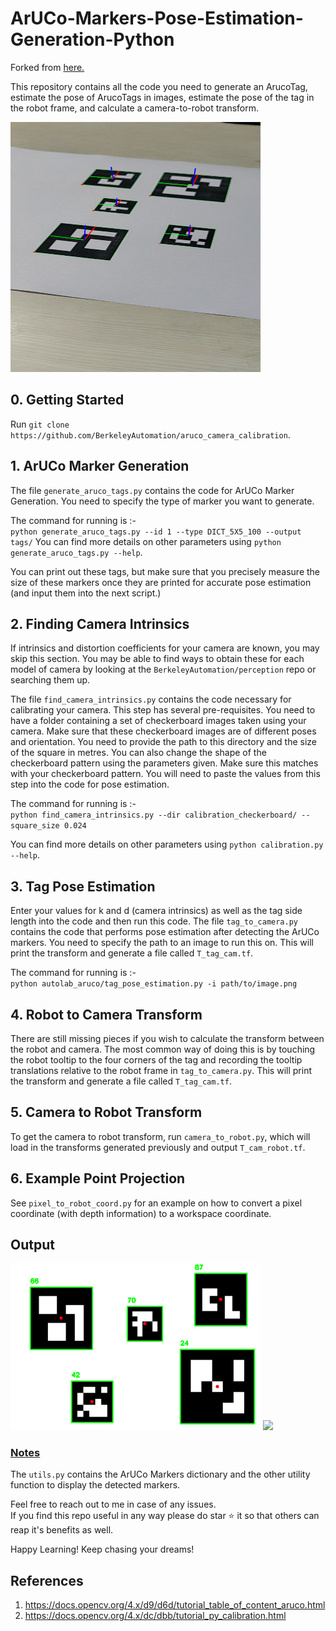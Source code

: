 # ArUCo-Markers-Pose-Estimation-Generation-Python

Forked from [here.](https://github.com/GSNCodes/ArUCo-Markers-Pose-Estimation-Generation-Python)

This repository contains all the code you need to generate an ArucoTag, estimate the pose of ArucoTags in images, estimate the pose of the tag in the robot frame, and calculate a camera-to-robot transform.

<img src = 'autolab_aruco/Images/pose_output_image.png' width=400 height=400>

## 0. Getting Started
Run `git clone https://github.com/BerkeleyAutomation/aruco_camera_calibration`.

## 1. ArUCo Marker Generation
The file `generate_aruco_tags.py` contains the code for ArUCo Marker Generation.
You need to specify the type of marker you want to generate.

The command for running is :-  
`python generate_aruco_tags.py --id 1 --type DICT_5X5_100 --output tags/`
You can find more details on other parameters using `python generate_aruco_tags.py --help`.

You can print out these tags, but make sure that you precisely measure the size of these markers once they are printed for accurate pose estimation (and input them into the next script.)

## 2. Finding Camera Intrinsics
If intrinsics and distortion coefficients for your camera are known, you may skip this section. You may be able to find ways to obtain these for each model of camera by looking at the `BerkeleyAutomation/perception` repo or searching them up.

The file `find_camera_intrinsics.py` contains the code necessary for calibrating your camera. This step has several pre-requisites. You need to have a folder containing a set of checkerboard images taken using your camera. Make sure that these checkerboard images are of different poses and orientation. You need to provide the path to this directory and the size of the square in metres. You can also change the shape of the checkerboard pattern using the parameters given. Make sure this matches with your checkerboard pattern. You will need to paste the values from this step into the code for pose estimation.

The command for running is :-  
`python find_camera_intrinsics.py --dir calibration_checkerboard/ --square_size 0.024`

You can find more details on other parameters using `python calibration.py --help`.

## 3. Tag Pose Estimation
Enter your values for k and d (camera intrinsics) as well as the tag side length into the code and then run this code. The file `tag_to_camera.py` contains the code that performs pose estimation after detecting the ArUCo markers. You need to specify the path to an image to run this on. This will print the transform and generate a file called `T_tag_cam.tf`.

The command for running is :-  
`python autolab_aruco/tag_pose_estimation.py -i path/to/image.png`  

## 4. Robot to Camera Transform
There are still missing pieces if you wish to calculate the transform between the robot and camera. The most common way of doing this is by touching the robot tooltip to the four corners of the tag and recording the tooltip translations relative to the robot frame in `tag_to_camera.py`. This will print the transform and generate a file called `T_tag_cam.tf`.

## 5. Camera to Robot Transform
To get the camera to robot transform, run `camera_to_robot.py`, which will load in the transforms generated previously and output `T_cam_robot.tf`.

## 6. Example Point Projection
See `pixel_to_robot_coord.py` for an example on how to convert a pixel coordinate (with depth information) to a workspace coordinate. 

## Output

<img src ='autolab_aruco/Images/output_sample.png' width = 400>  

<img src ='autolab_aruco/Images/pose_output.gif'>

### <ins>Notes</ins>
The `utils.py` contains the ArUCo Markers dictionary and the other utility function to display the detected markers.

Feel free to reach out to me in case of any issues.  
If you find this repo useful in any way please do star ⭐️ it so that others can reap it's benefits as well.

Happy Learning! Keep chasing your dreams!

## References
1. https://docs.opencv.org/4.x/d9/d6d/tutorial_table_of_content_aruco.html
2. https://docs.opencv.org/4.x/dc/dbb/tutorial_py_calibration.html
